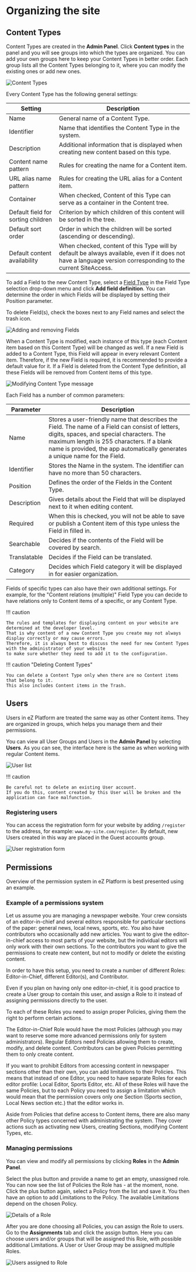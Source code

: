 # Organizing the site

## Content Types

Content Types are created in the **Admin Panel**.
Click **Content types** in the panel and you will see groups into which the types are organized.
You can add your own groups here to keep your Content Types in better order.
Each group lists all the Content Types belonging to it, where you can modify the existing ones or add new ones.

![Content Types](img/content_types.png "Content Types")

Every Content Type has the following general settings:

|Setting|Description|
--------|-----------|
|Name|General name of a Content Type.|
|Identifier|Name that identifies the Content Type in the system.|
|Description|Additional information that is displayed when creating new content based on this type.|
|Content name pattern|Rules for creating the name for a Content item.|
|URL alias name pattern|Rules for creating the URL alias for a Content item.|
|Container|When checked, Content of this Type can serve as a container in the Content tree.|
|Default field for sorting children|Criterion by which children of this content will be sorted in the tree.|
|Default sort order|Order in which the children will be sorted (ascending or descending).|
|Default content availability|When checked, content of this Type will by default be always available, even if it does not have a language version corresponding to the current SiteAccess.|

To add a Field to the new Content Type, select a [Field Type](content_model.md#fields-and-field-types)
in the Field Type selection drop-down menu and click **Add field definition**.
You can determine the order in which Fields will be displayed by setting their Position parameter.

To delete Field(s), check the boxes next to any Field names and select the trash icon.

![Adding and removing Fields](img/add_field.png "Adding and removing Fields")

When a Content Type is modified, each instance of this type (each Content item based on this Content Type) will be changed as well.
If a new Field is added to a Content Type, this Field will appear in every relevant Content item.
Therefore, if the new Field is required, it is recommended to provide a default value for it.
If a Field is deleted from the Content Type definition, all these Fields will be removed from Content items of this type.

![Modifying Content Type message](img/notification_ct.png "Modifying Content Type message")

Each Field has a number of common parameters:

|Parameter|Description|
|---------|-----------|
|Name|Stores a user-friendly name that describes the Field. The name of a Field can consist of letters, digits, spaces, and special characters. The maximum length is 255 characters. If a blank name is provided, the app automatically generates a unique name for the Field.|
|Identifier|Stores the Name in the system. The identifier can have no more than 50 characters.|
|Position|Defines the order of the Fields in the Content Type.|
|Description|Gives details about the Field that will be displayed next to it when editing content.|
|Required|When this is checked, you will not be able to save or publish a Content item of this type unless the Field in filled in.|
|Searchable|Decides if the contents of the Field will be covered by search.|
|Translatable|Decides if the Field can be translated.|
|Category|Decides which Field category it will be displayed in for easier organization.|

Fields of specific types can also have their own additional settings.
For example, for the "Content relations (multiple)" Field Type you can decide
to have relations only to Content items of a specific, or any Content Type.

!!! caution

    The rules and templates for displaying content on your website are determined at the developer level.
    That is why content of a new Content Type you create may not always display correctly or may cause errors.
    Therefore, it is always best to discuss the need for new Content Types with the administrator of your website
    to make sure whether they need to add it to the configuration.

!!! caution "Deleting Content Types"

    You can delete a Content Type only when there are no Content items that belong to it.
    This also includes Content items in the Trash.

## Users

Users in eZ Platform are treated the same way as other Content items.
They are organized in groups, which helps you manage them and their permissions.

You can view all User Groups and Users in the **Admin Panel** by selecting **Users**.
As you can see, the interface here is the same as when working with regular Content items.

![User list](img/users.png "User list")

!!! caution

    Be careful not to delete an existing User account.
    If you do this, content created by this User will be broken and the application can face malfunction.

### Registering users

You can access the registration form for your website by adding `/register` to the address,
for example: `www.my-site.com/register`. By default, new Users created in this way are placed in the Guest accounts group.

![User registration form](img/register_user.png "User registration form")

## Permissions

Overview of the permission system in eZ Platform is best presented using an example.

### Example of a permissions system

Let us assume you are managing a newspaper website. Your crew consists of an editor-in-chief
and several editors responsible for particular sections of the paper: general news, local news, sports, etc.
You also have contributors who occasionally add new articles.
You want to give the editor-in-chief access to most parts of your website,
but the individual editors will only work with their own sections.
To the contributors you want to give the permissions to create new content, but not to modify or delete the existing content.

In order to have this setup, you need to create a number of different Roles: Editor-in-Chief, different Editor(s), and Contributor.

Even if you plan on having only one editor-in-chief, it is good practice to create a User group to contain this user,
and assign a Role to it instead of assigning permissions directly to the user.

To each of these Roles you need to assign proper Policies, giving them the right to perform certain actions.

The Editor-in-Chief Role would have the most Policies (although you may want to reserve some more advanced permissions only for system administrators).
Regular Editors need Policies allowing them to create, modify, and delete content.
Contributors can be given Policies permitting them to only create content.

If you want to prohibit Editors from accessing content in newspaper sections other than their own, you can add limitations to their Policies.
This means that instead of one Editor, you need to have separate Roles for each editor profile:
Local Editor, Sports Editor, etc. All of these Roles will have the same Policies,
but to each Policy you need to assign a limitation which would mean that the permission covers only one Section
(Sports section, Local News section etc.) that the editor works in.

Aside from Policies that define access to Content items, there are also many other Policy types concerned with administrating the system.
They cover actions such as activating new Users, creating Sections, modifying Content Types, etc.

### Managing permissions

You can view and modify all permissions by clicking **Roles** in the **Admin Panel**.

Select the plus button and provide a name to get an empty, unassigned role.
You can now see the list of Policies the Role has - at the moment, none.
Click the plus button again, select a Policy from the list and save it.
You then have an option to add Limitations to the Policy. The available Limitations depend on the chosen Policy.

![Details of a Role](img/role_details.png "Details of a Role")

After you are done choosing all Policies, you can assign the Role to users.
Go to the **Assignments** tab and click the assign button.
Here you can choose users and/or groups that will be assigned this Role, with possible additional Limitations.
A User or User Group may be assigned multiple Roles.

![Users assigned to Role](img/users_assigned.png "Users assigned to Role")
